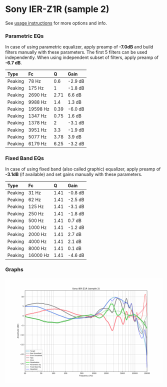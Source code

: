 # Sony IER-Z1R (sample 2)
See [usage instructions](https://github.com/jaakkopasanen/AutoEq#usage) for more options and info.

### Parametric EQs
In case of using parametric equalizer, apply preamp of **-7.0dB** and build filters manually
with these parameters. The first 5 filters can be used independently.
When using independent subset of filters, apply preamp of **-6.7 dB**.

| Type    | Fc       |    Q | Gain    |
|:--------|:---------|:-----|:--------|
| Peaking | 78 Hz    | 0.6  | -2.9 dB |
| Peaking | 175 Hz   | 1    | -1.8 dB |
| Peaking | 2690 Hz  | 2.71 | 6.6 dB  |
| Peaking | 9988 Hz  | 1.4  | 1.3 dB  |
| Peaking | 19598 Hz | 0.39 | -6.0 dB |
| Peaking | 1347 Hz  | 0.75 | 1.6 dB  |
| Peaking | 1378 Hz  | 2    | -3.1 dB |
| Peaking | 3951 Hz  | 3.3  | -1.9 dB |
| Peaking | 5077 Hz  | 3.78 | 3.9 dB  |
| Peaking | 6179 Hz  | 6.25 | -3.2 dB |

### Fixed Band EQs
In case of using fixed band (also called graphic) equalizer, apply preamp of **-3.1dB**
(if available) and set gains manually with these parameters.

| Type    | Fc       |    Q | Gain    |
|:--------|:---------|:-----|:--------|
| Peaking | 31 Hz    | 1.41 | -0.8 dB |
| Peaking | 62 Hz    | 1.41 | -2.5 dB |
| Peaking | 125 Hz   | 1.41 | -3.1 dB |
| Peaking | 250 Hz   | 1.41 | -1.8 dB |
| Peaking | 500 Hz   | 1.41 | 0.7 dB  |
| Peaking | 1000 Hz  | 1.41 | -1.2 dB |
| Peaking | 2000 Hz  | 1.41 | 2.7 dB  |
| Peaking | 4000 Hz  | 1.41 | 2.1 dB  |
| Peaking | 8000 Hz  | 1.41 | 0.1 dB  |
| Peaking | 16000 Hz | 1.41 | -4.6 dB |

### Graphs
![](./Sony%20IER-Z1R%20(sample%202).png)
